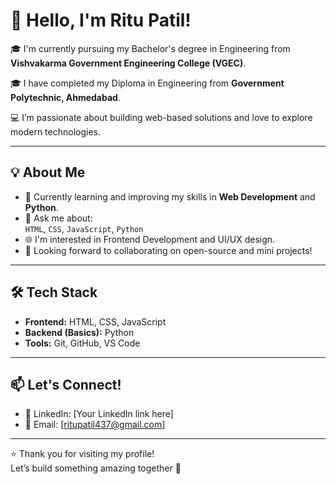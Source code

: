 # 👋 Hello, I'm Ritu Patil!

🎓 I'm currently pursuing my Bachelor's degree in Engineering from **Vishvakarma Government Engineering College (VGEC)**.

🎓 I have completed my Diploma in Engineering from **Government Polytechnic, Ahmedabad**.

💻 I’m passionate about building web-based solutions and love to explore modern technologies.

---

## 💡 About Me

- 🌱 Currently learning and improving my skills in **Web Development** and **Python**.
- 💬 Ask me about:  
  `HTML`, `CSS`, `JavaScript`, `Python`
- 🌐 I'm interested in Frontend Development and UI/UX design.
- 🚀 Looking forward to collaborating on open-source and mini projects!

---

## 🛠️ Tech Stack

- **Frontend:** HTML, CSS, JavaScript  
- **Backend (Basics):** Python  
- **Tools:** Git, GitHub, VS Code

---

## 📫 Let's Connect!

- 💼 LinkedIn: [Your LinkedIn link here]
- 📧 Email: [ritupatil437@gmail.com]

---

⭐ Thank you for visiting my profile!  
Let’s build something amazing together 🚀
